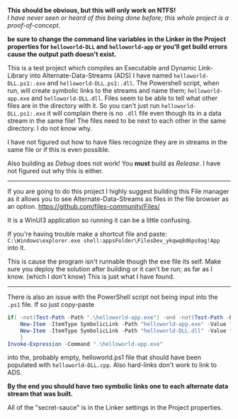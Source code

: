 **This should be obvious, but this will only work on NTFS!**  
_I have never seen or heard of this being done before; this whole project is a proof-of-concept_.

**be sure to change the command line variables in the Linker in the Project properties for `helloworld-DLL` and `helloworld-app` or you'll get build errors cause the output path doesn't exist.**

This is a test project which compiles an Executable and Dynamic Link-Library into Alternate-Data-Streams (ADS) I have named `helloworld-DLL.ps1:.exe` and `helloworld-DLL.ps1:.dll`.  The Powershell script, when run, will create symbolic links to the streams and name them; `helloworld-app.exe` and `helloworld-DLL.dll`.  Files seem to be able to tell what other files are in the directory with it.  So you can't just run `helloworld-DLL.ps1:.exe` it will complain there is no `.dll` file even though its in a data stream in the same file!  The files need to be next to each other in the same directory.  I do not know why.

I have not figured out how to have files recognize they are in streams in the same file or if this is even possible.

Also building as _Debug_ does not work!  You **must** build as _Release_.  I have not figured out why this is either.

_________________________________________________________________________________________________________________________________________________________________________________________________________________________________________________________________________________

If you are going to do this project I highly suggest building this File manager as it allows you to see Alternate-Data-Streams as files in the file browser as an option.
https://github.com/files-community/Files/

It is a WinUI3 application so running it can be a little confusing.

If you're having trouble make a shortcut file and paste: `C:\Windows\explorer.exe shell:appsFolder\FilesDev_ykqwq8d6ps0ag!App` into it.

This is cause the program isn't runnable though the exe file its self.  Make sure you deploy the solution after building or it can't be run; as far as I know. (which I don't know) This is just what I have found.
_________________________________________________________________________________________________________________________________________________________________________________________________________________________________________________________________________________
There is also an issue with the PowerShell script not being input into the `.ps1` file. If so just copy-paste
```Powershell
if( -not(Test-Path -Path ".\helloworld-app.exe") -and -not(Test-Path -Path "helloworld-DLL.dll")){
    New-Item -ItemType SymbolicLink -Path "helloworld-app.exe" -Value ".\helloworld-DLL.ps1:.exe"
    New-Item -ItemType SymbolicLink -Path "helloworld-DLL.dll" -Value ".\helloworld-DLL.ps1:.dll"
    }
Invoke-Expression -Command ".\helloworld-app.exe"
```
into the, probably empty, helloworld.ps1 file that should have been populated with `helloworld-DLL.cpp`.  Also hard-links don't work to link to ADS.

**By the end you should have two symbolic links one to each alternate data stream that was built.**

All of the "secret-sauce" is in the Linker settings in the Project properties.
